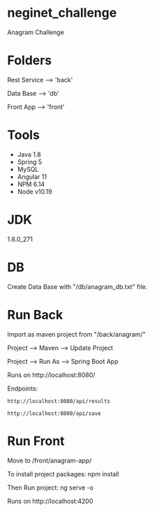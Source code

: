# neginet_challenge
Anagram Challenge 


# Folders

Rest Service --> 'back'

Data Base --> 'db'

Front App --> 'front'



# Tools
- Java 1.8
- Spring 5
- MySQL 
- Angular 11
- NPM 6.14
- Node v10.19



# JDK
1.8.0_271


# DB
Create Data Base with "/db/anagram_db.txt" file.



# Run Back

Import as maven project from "/back/anagram/"

Project --> Maven --> Update Project

Project --> Run As --> Spring Boot App

Runs on http://localhost:8080/

Endpoints:

	http://localhost:8080/api/results
	
	http://localhost:8080/api/save



# Run Front

Move to /front/anagram-app/

To install project packages: npm install

Then Run project: ng serve -o

Runs on http://localhost:4200


